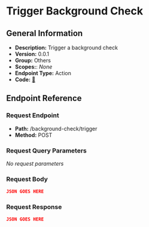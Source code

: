 # Trigger Background Check

## General Information

- **Description:** Trigger a background check
- **Version:** 0.0.1
- **Group:** Others
- **Scopes:**: _None_
- **Endpoint Type:** Action
- **Code:** [🔗](https://github.com/NangoHQ/integration-templates/tree/main/integrations/checkr-partner/actions/trigger-background-check.ts)

## Endpoint Reference

### Request Endpoint

- **Path:** /background-check/trigger
- **Method:** POST

### Request Query Parameters

_No request parameters_

### Request Body

```json
JSON GOES HERE
```

### Request Response

```json
JSON GOES HERE
```
